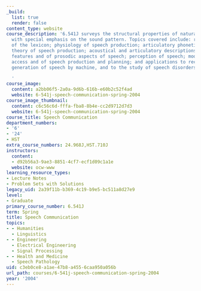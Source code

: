 ```yaml
---
_build:
  list: true
  render: false
content_type: website
course_description: '6.541J surveys the structural properties of natural languages,
  with special emphasis on the sound pattern. Topics covered include: representation
  of the lexicon; physiology of speech production; articulatory phonetics; acoustical
  theory of speech production; acoustical and articulatory descriptions of phonetic
  features and of prosodic aspects of speech; perception of speech; models of lexical
  access and of speech production and planning; and applications to recognition and
  generation of speech by machine, and to the study of speech disorders.

  '
course_image:
  content: a2bb06f5-2a0a-9d6b-616b-e60b2c52f4ad
  website: 6-541j-speech-communication-spring-2004
course_image_thumbnail:
  content: c6c56c6d-fffa-fba8-8b4e-cc2d9712d7d3
  website: 6-541j-speech-communication-spring-2004
course_title: Speech Communication
department_numbers:
- '6'
- '24'
- HST
extra_course_numbers: 24.968J,HST.710J
instructors:
  content:
  - d92b56a3-9ae3-8851-4cf7-ecf1d09c1a1e
  website: ocw-www
learning_resource_types:
- Lecture Notes
- Problem Sets with Solutions
legacy_uid: 2a39f11b-b369-4c19-b9e5-bc511a8d27e9
level:
- Graduate
primary_course_number: 6.541J
term: Spring
title: Speech Communication
topics:
- - Humanities
  - Linguistics
- - Engineering
  - Electrical Engineering
  - Signal Processing
- - Health and Medicine
  - Speech Pathology
uid: c3eb0ce8-a1ae-47b8-a455-6caa950a056b
url_path: courses/6-541j-speech-communication-spring-2004
year: '2004'
---
```

